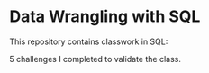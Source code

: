 # Data Wrangling with SQL 

This repository contains classwork in SQL: 

5 challenges I completed to validate the class. 
